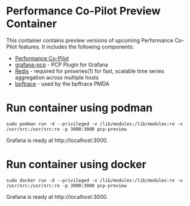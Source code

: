 # Performance Co-Pilot Preview Container

This container contains preview versions of upcoming Performance Co-Pilot features.
It includes the following components:

* [Performance Co-Pilot](https://pcp.io)
* [grafana-pcp](https://github.com/performancecopilot/grafana-pcp) - PCP Plugin for Grafana
* [Redis](https://redis.io) - required for pmseries(1) for fast, scalable time series aggregation across multiple hosts
* [bpftrace](https://github.com/iovisor/bpftrace) - used by the bpftrace PMDA

# Run container using podman
```
sudo podman run -d --privileged -v /lib/modules:/lib/modules:ro -v /usr/src:/usr/src:ro -p 3000:3000 pcp-preview
```

Grafana is ready at http://localhost:3000.

# Run container using docker
```
sudo docker run -d --privileged -v /lib/modules:/lib/modules:ro -v /usr/src:/usr/src:ro -p 3000:3000 pcp-preview
```

Grafana is ready at http://localhost:3000.
